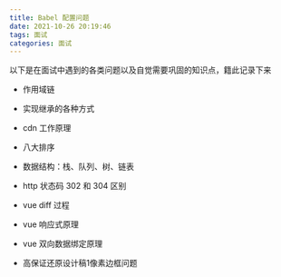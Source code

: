 ```yaml
---
title: Babel 配置问题
date: 2021-10-26 20:19:46
tags: 面试
categories: 面试
---
```

以下是在面试中遇到的各类问题以及自觉需要巩固的知识点，籍此记录下来

* 作用域链

* 实现继承的各种方式

* cdn 工作原理

* 八大排序

* 数据结构：栈、队列、树、链表

* http 状态码 302 和 304 区别

* vue diff 过程

* vue 响应式原理

* vue 双向数据绑定原理

* 高保证还原设计稿1像素边框问题
